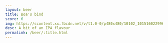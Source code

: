 ```yaml
---
layout: beer
title: Boa's bind
score: 6
img: https://scontent.xx.fbcdn.net/v/t1.0-0/p480x480/10102_10151602299658745_104134259_n.jpg?oh=b2522e1249acbec4a2606cff0df6a8b3&oe=590AD0AF
desc: A bit of an IPA flavour
permalink: /beer/:title.html
---
```

